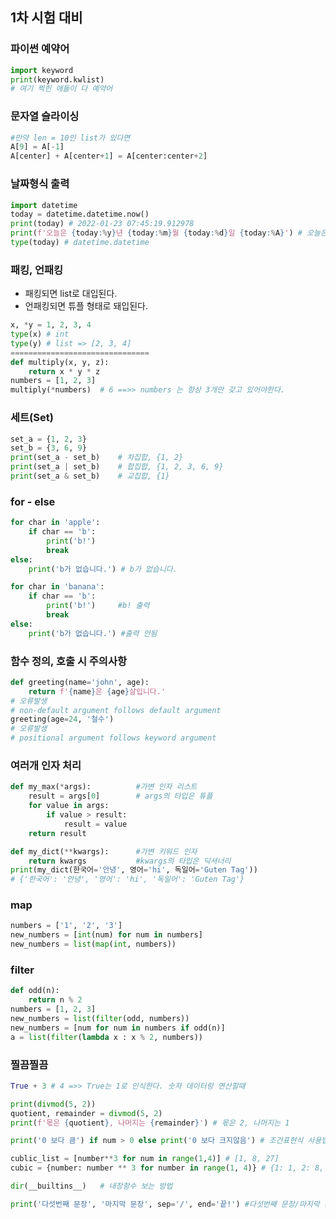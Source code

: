 ## 1차 시험 대비

### 파이썬 예약어

```python
import keyword
print(keyword.kwlist)
# 여기 찍힌 애들이 다 예약어
```

### 문자열 슬라이싱

```python
#만약 len = 10인 list가 있다면
A[9] = A[-1]
A[center] + A[center+1] = A[center:center+2]
```

### 날짜형식 출력

```python
import datetime
today = datetime.datetime.now()
print(today) # 2022-01-23 07:45:19.912978
print(f'오늘은 {today:%y}년 {today:%m}월 {today:%d}일 {today:%A}') # 오늘은 22년 01월 23일 Sunday
type(today) # datetime.datetime
```

### 패킹, 언패킹

- 패킹되면 list로 대입된다.
- 언패킹되면 튜플 형태로 돼입된다.

```python
x, *y = 1, 2, 3, 4
type(x)	# int
type(y)	# list => [2, 3, 4]
===============================
def multiply(x, y, z):
    return x * y * z
numbers = [1, 2, 3]
multiply(*numbers)	# 6 ==>> numbers 는 항상 3개만 갖고 있어야한다.
```

### 세트(Set)

```python
set_a = {1, 2, 3}
set_b = {3, 6, 9}
print(set_a - set_b)	# 차집합, {1, 2}
print(set_a | set_b)	# 합집합, {1, 2, 3, 6, 9}
print(set_a & set_b)	# 교집합, {1}
```

### for - else

```python
for char in 'apple':
    if char == 'b':
        print('b!')
        break
else:
    print('b가 없습니다.') # b가 없습니다.

for char in 'banana':
    if char == 'b':
        print('b!')		#b! 출력
        break
else:
    print('b가 없습니다.') #출력 안됨
```

### 함수 정의, 호출 시 주의사항

```python
def greeting(name='john', age):
    return f'{name}은 {age}살입니다.'
# 오류발생
# non-default argument follows default argument
greeting(age=24, '철수')
# 오류발생
# positional argument follows keyword argument
```

### 여러개 인자 처리

```python
def my_max(*args):			#가변 인자 리스트
    result = args[0]		# args의 타입은 튜플
    for value in args:
        if value > result:
            result = value
    return result

def my_dict(**kwargs):		#가변 키워드 인자
    return kwargs			#kwargs의 타입은 딕셔너리
print(my_dict(한국어='안녕', 영어='hi', 독일어='Guten Tag')) 
# {'한국어': '안녕', '영어': 'hi', '독일어': 'Guten Tag'}
```

### map

```python
numbers = ['1', '2', '3']
new_numbers = [int(num) for num in numbers]
new_numbers = list(map(int, numbers))
```

### filter

```python
def odd(n):
    return n % 2
numbers = [1, 2, 3]
new_numbers = list(filter(odd, numbers))
new_numbers = [num for num in numbers if odd(n)]
a = list(filter(lambda x : x % 2, numbers))
```



### 찔끔찔끔

```python
True + 3 # 4 =>> True는 1로 인식한다. 숫자 데이터랑 연산할때

print(divmod(5, 2))
quotient, remainder = divmod(5, 2)
print(f'몫은 {quotient}, 나머지는 {remainder}') # 몫은 2, 나머지는 1

print('0 보다 큼') if num > 0 else print('0 보다 크지않음') # 조건표현식 사용법

cublic_list = [number**3 for num in range(1,4)] # [1, 8, 27]
cubic = {number: number ** 3 for number in range(1, 4)} # {1: 1, 2: 8, 3: 27}

dir(__builtins__)	# 내장함수 보는 방법

print('다섯번째 문장', '마지막 문장', sep='/', end='끝!') #다섯번째 문장/마지막 문장끝!
```


















































